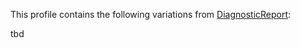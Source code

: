 This profile contains the following variations from [DiagnosticReport](http://hl7.org/fhir/R4/DiagnosticReport):

tbd